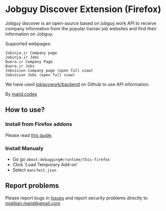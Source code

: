 # Jobguy Discover Extension (Firefox)
Jobguy discover is an open-source based on jobguy.work API to receive company information from the popular Iranian job websites and find their information on Jobguy.

Supported webpages:

    Jobinja.ir Company page
    Jobinja.ir Jobs
    Quera.ir Company Page
    Quera.ir Jobs
    Jobvision Company page (open full view)
    Jobvision Jobs (open full view)


We have used [jobguywork/backend](https://github.com/jobguywork/backend/) on Github to use API information.

By [majid.codes](https://majid.codes)

## How to use?
### Install from Firefox addons
Please read [this guide](https://majid.codes/jobguy-extension/).
### Install Manualy
* Go go `about:debugging#/runtime/this-firefox`
* Click 'Load Temporary Add-on'
* Select `manifest.json`

## Report problems
Please report bugs in [Issues](https://github.com/MajideND/jobguy-firefox-extension/issues) and report security problems directly to mjalilian.majid@gmail.com.
